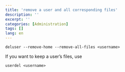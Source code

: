 ```yaml
---
title: 'remove a user and all corresponding files'
description: ''
excerpt: ''
categories: [Administration]
tags: []
lang: en
---
```




```
deluser --remove-home --remove-all-files <username>

```
If you want to keep a user’s files, use
```
userdel <username>

```